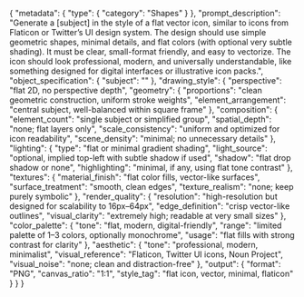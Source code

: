 {
  "metadata": {
    "type": {
      "category": "Shapes"
    }
  },
  "prompt_description": "Generate a [subject] in the style of a flat vector icon, similar to icons from Flaticon or Twitter’s UI design system. The design should use simple geometric shapes, minimal details, and flat colors (with optional very subtle shading). It must be clear, small-format friendly, and easy to vectorize. The icon should look professional, modern, and universally understandable, like something designed for digital interfaces or illustrative icon packs.",
  "object_specification": {
    "subject": ""
  },
  "drawing_style": {
    "perspective": "flat 2D, no perspective depth",
    "geometry": {
      "proportions": "clean geometric construction, uniform stroke weights",
      "element_arrangement": "central subject, well-balanced within square frame"
    },
    "composition": {
      "element_count": "single subject or simplified group",
      "spatial_depth": "none; flat layers only",
      "scale_consistency": "uniform and optimized for icon readability",
      "scene_density": "minimal; no unnecessary details"
    },
    "lighting": {
      "type": "flat or minimal gradient shading",
      "light_source": "optional, implied top-left with subtle shadow if used",
      "shadow": "flat drop shadow or none",
      "highlighting": "minimal, if any, using flat tone contrast"
    },
    "textures": {
      "material_finish": "flat color fills, vector-like surfaces",
      "surface_treatment": "smooth, clean edges",
      "texture_realism": "none; keep purely symbolic"
    },
    "render_quality": {
      "resolution": "high-resolution but designed for scalability to 16px–64px",
      "edge_definition": "crisp vector-like outlines",
      "visual_clarity": "extremely high; readable at very small sizes"
    },
    "color_palette": {
      "tone": "flat, modern, digital-friendly",
      "range": "limited palette of 1–3 colors, optionally monochrome",
      "usage": "flat fills with strong contrast for clarity"
    },
    "aesthetic": {
      "tone": "professional, modern, minimalist",
      "visual_reference": "Flaticon, Twitter UI icons, Noun Project",
      "visual_noise": "none; clean and distraction-free"
    },
    "output": {
      "format": "PNG",
      "canvas_ratio": "1:1",
      "style_tag": "flat icon, vector, minimal, flaticon"
    }
  }
}
